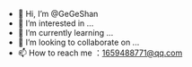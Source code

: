 - 👋 Hi, I’m @GeGeShan
- 👀 I’m interested in ...
- 🌱 I’m currently learning ...
- 💞️ I’m looking to collaborate on ...
- 📫 How to reach me ：1659488771@qq.com

<!---
GeGeShan/GeGeShan is a ✨ special ✨ repository because its `README.md` (this file) appears on your GitHub profile.
You can click the Preview link to take a look at your changes.
--->
